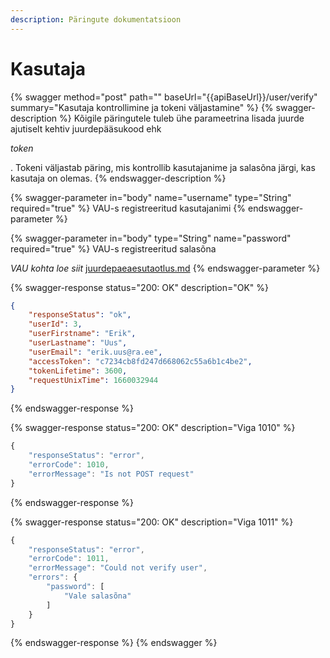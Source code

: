 ```yaml
---
description: Päringute dokumentatsioon
---
```


# Kasutaja

{% swagger method="post" path="" baseUrl="{{apiBaseUrl}}/user/verify" summary="Kasutaja kontrollimine ja tokeni väljastamine" %}
{% swagger-description %}
Kõigile päringutele tuleb ühe parameetrina lisada juurde ajutiselt kehtiv juurdepääsukood ehk 

_token_

. Tokeni väljastab päring, mis kontrollib kasutajanime ja salasõna järgi, kas kasutaja on olemas.
{% endswagger-description %}

{% swagger-parameter in="body" name="username" type="String" required="true" %}
VAU-s registreeritud kasutajanimi 
{% endswagger-parameter %}

{% swagger-parameter in="body" type="String" name="password" required="true" %}
VAU-s registreeritud salasõna



_VAU kohta loe siit_ [juurdepaeaesutaotlus.md](../juurdepaeaesutaotlus.md "mention")
{% endswagger-parameter %}

{% swagger-response status="200: OK" description="OK" %}
```json
{
    "responseStatus": "ok",
    "userId": 3,
    "userFirstname": "Erik",
    "userLastname": "Uus",
    "userEmail": "erik.uus@ra.ee",
    "accessToken": "c7234cb8fd247d668062c55a6b1c4be2",
    "tokenLifetime": 3600,
    "requestUnixTime": 1660032944
}
```
{% endswagger-response %}

{% swagger-response status="200: OK" description="Viga 1010" %}
```javascript
{
    "responseStatus": "error",
    "errorCode": 1010,
    "errorMessage": "Is not POST request"
}
```
{% endswagger-response %}

{% swagger-response status="200: OK" description="Viga 1011" %}
```javascript
{
    "responseStatus": "error",
    "errorCode": 1011,
    "errorMessage": "Could not verify user",
    "errors": {
        "password": [
            "Vale salasõna"
        ]
    }
}
```
{% endswagger-response %}
{% endswagger %}
